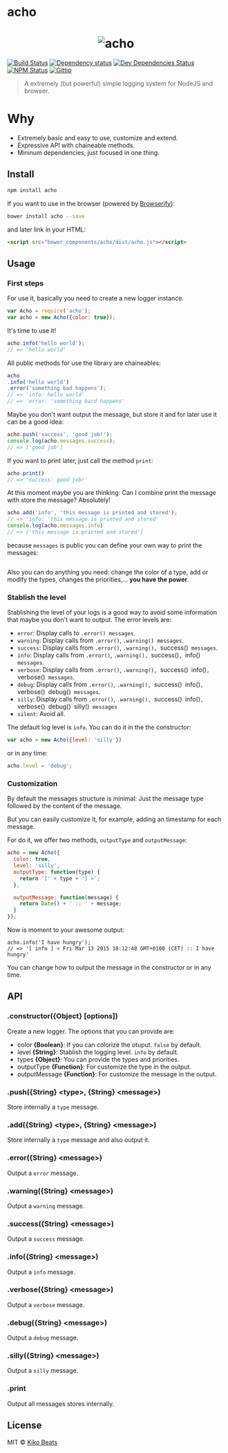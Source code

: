 # acho

<h1 align="center">
	<img src="http://i.imgur.com/XtTjX8G.png" alt="acho">
</h1>


[![Build Status](http://img.shields.io/travis/Kikobeats/acho/master.svg?style=flat)](https://travis-ci.org/Kikobeats/acho)
[![Dependency status](http://img.shields.io/david/Kikobeats/acho.svg?style=flat)](https://david-dm.org/Kikobeats/acho)
[![Dev Dependencies Status](http://img.shields.io/david/dev/Kikobeats/acho.svg?style=flat)](https://david-dm.org/Kikobeats/acho#info=devDependencies)
[![NPM Status](http://img.shields.io/npm/dm/acho.svg?style=flat)](https://www.npmjs.org/package/acho)
[![Gittip](http://img.shields.io/gittip/Kikobeats.svg?style=flat)](https://www.gittip.com/Kikobeats/)

> A extremely (but powerful) simple logging system for NodeJS and browser.

# Why

* Extremely basic and easy to use, customize and extend.
* Expressive API with chaineable methods.
* Mininum dependencies, just focused in one thing.


## Install

```bash
npm install acho
```

If you want to use in the browser (powered by [Browserify](http://browserify.org/)):

```bash
bower install acho --save
```

and later link in your HTML:

```html
<script src="bower_components/acho/dist/acho.js"></script>
```

## Usage

### First steps

For use it, basically you need to create a new logger instance.

```js
var Acho = require('acho');
var acho = new Acho({color: true});
```

It's time to use it!

```js
acho.info('hello world');
// => 'hello world'
```

All public methods for use the library are chaineables:

```js
acho
.info('hello world')
.error('something bad happens');
// => 'info: hello world'
// => 'error: 'something bard happens'
```

Maybe you don't want output the message, but store it and for later use it can be a good idea:

```js
acho.push('success', 'good job!');
console.log(acho.messages.success);
// => ['good job']
```

If you want to print later, just call the method `print`:

```js
acho.print()
// => 'success: good job!'
```

At this moment maybe you are thinking: Can I combine print the message with store the message? Absolutely!

```js
acho.add('info', 'this message is printed and stored');
// => 'info: 'this message is printed and stored'
console.log(acho.messages.info)
// => ['this message is printed and stored']
```

because `messages` is public you can define your own way to print the messages:

```json
```

Also you can do anything you need: change the color of a type, add or modify the types, changes the priorities,... **you have the power**.


### Stablish the level

Stablishing the level of your logs is a good way to avoid some information that maybe you don't want to output. The error levels are:

- `error`: Display calls to `.error() messages`.
- `warning`: Display calls from `.error()`, `.warning() messages`.
- `success`: Display calls from `.error()`, `.warning(), `success()` messages`.
- `info`: Display calls from `.error()`, `.warning(), `success()`, `info()` messages`.
- `verbose`: Display calls from `.error()`, `.warning(), `success()` `info()`, `verbose()` messages`.
- `debug`: Display calls from `.error()`, `.warning(), `success()` `info()`, `verbose()` `debug()` messages`.
- `silly`: Display calls from `.error()`, `.warning(), `success()` `info()`, `verbose()` `debug()` `silly()` messages`
- `silent`: Avoid all.

The default log level is `info`. You can do it in the the constructor:

```js
var acho = new Acho({level: 'silly'})
```

or in any time:

```js
acho.level = 'debug';
```

### Customization

By default the messages structure is minimal: Just the message type followed by the content of the message.

But you can easily customize it, for example, adding an timestamp for each message.

For do it, we offer two methods, `outputType`  and `outputMessage`:

```js
acho = new Acho({
  color: true,
  level: 'silly',
  outputType: function(type) {
    return '[' + type + '] »';
  },

  outputMessage: function(message) {
    return Date() + ' :: ' + message;
  }
});
```

Now is moment to your awesome output:

```
acho.info('I have hungry');
// => '[ info ] » Fri Mar 13 2015 18:12:48 GMT+0100 (CET) :: I have hungry'
```

You can change how to output the message in the constructor or in any time.


## API

### .constructor({Object} [options])

Create a new logger. The options that you can provide are:

- color **{Boolean}**: If you can colorize the otuput. `false` by default.
- level **{String}**: Stablish the logging level. `info` by default.
- types **{Object}**: You can provide the types and priorities.
- outputType **{Function}**: For customize the type in the output.
- outputMessage **{Function}**: For customize the message in the output.

### .push({String} &lt;type&gt;, {String} &lt;message&gt;)

Store internally a `type` message.

### .add({String} &lt;type&gt;, {String} &lt;message&gt;)

Store internally a `type` message and also output it.

### .error({String} &lt;message&gt;)

Output a `error` message.

### .warning({String} &lt;message&gt;)

Output a `warning` message.

### .success({String} &lt;message&gt;)

Output a `success` message.

### .info({String} &lt;message&gt;)

Output a `info` message.

### .verbose({String} &lt;message&gt;)

Output a `verbose` message.

### .debug({String} &lt;message&gt;)

Output a `debug` message.

### .silly({String} &lt;message&gt;)

Output a `silly` message.

### .print

Output all messages stores internally. 

## License

MIT © [Kiko Beats](http://www.kikobeats.com)